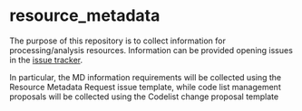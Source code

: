# resource_metadata
The purpose of this repository is to collect information for processing/analysis resources. 
Information can be provided opening issues in the [issue tracker](https://github.com/FAIRiCUBE/resource-metadata/issues).

In particular, the MD information requirements will be collected using the Resource Metadata Request issue template, while code list management proposals will be collected using the Codelist change proposal template
